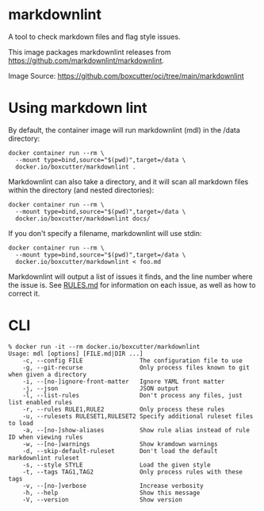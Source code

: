 # markdownlint

A tool to check markdown files and flag style issues.

This image packages markdownlint releases from https://github.com/markdownlint/markdownlint.

Image Source: https://github.com/boxcutter/oci/tree/main/markdownlint

# Using markdown lint

By default, the container image will run markdownlint (mdl) in the /data directory:

```
docker container run --rm \
  --mount type=bind,source="$(pwd)",target=/data \
  docker.io/boxcutter/markdownlint .
```

Markdownlint can also take a directory, and it will scan all markdown files within the directory (and nested directories):

```
docker container run --rm \
  --mount type=bind,source="$(pwd)",target=/data \
  docker.io/boxcutter/markdownlint docs/
```

If you don't specify a filename, markdownlint will use stdin:

```
docker container run --rm \
  --mount type=bind,source="$(pwd)",target=/data \
  docker.io/boxcutter/markdownlint < foo.md
```

Markdownlint will output a list of issues it finds, and the line number where the issue is. See [RULES.md](https://github.com/markdownlint/markdownlint/blob/master/docs/RULES.md) for information on each issue, as well as how to correct it.

# CLI

```
% docker run -it --rm docker.io/boxcutter/markdownlint
Usage: mdl [options] [FILE.md|DIR ...]
    -c, --config FILE                The configuration file to use
    -g, --git-recurse                Only process files known to git when given a directory
    -i, --[no-]ignore-front-matter   Ignore YAML front matter
    -j, --json                       JSON output
    -l, --list-rules                 Don't process any files, just list enabled rules
    -r, --rules RULE1,RULE2          Only process these rules
    -u, --rulesets RULESET1,RULESET2 Specify additional ruleset files to load
    -a, --[no-]show-aliases          Show rule alias instead of rule ID when viewing rules
    -w, --[no-]warnings              Show kramdown warnings
    -d, --skip-default-ruleset       Don't load the default markdownlint ruleset
    -s, --style STYLE                Load the given style
    -t, --tags TAG1,TAG2             Only process rules with these tags
    -v, --[no-]verbose               Increase verbosity
    -h, --help                       Show this message
    -V, --version                    Show version
```
